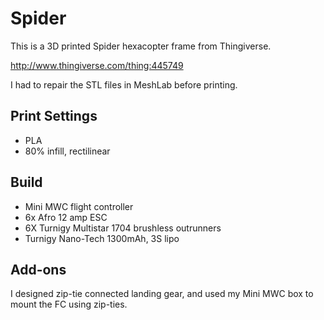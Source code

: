 Spider
======

This is a 3D printed Spider hexacopter frame from Thingiverse.

http://www.thingiverse.com/thing:445749

I had to repair the STL files in MeshLab before printing.

Print Settings
--------------
 - PLA
 - 80% infill, rectilinear

Build
-----
 - Mini MWC flight controller
 - 6x Afro 12 amp ESC
 - 6X Turnigy Multistar 1704 brushless outrunners
 - Turnigy Nano-Tech 1300mAh, 3S lipo

Add-ons
-------
I designed zip-tie connected landing gear, and used my Mini MWC box to mount
the FC using zip-ties.